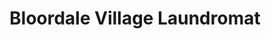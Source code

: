 ---
title: "Bloordale Village Laundromat"
url: /toronto/bloordale-village-laundromat/
shop: Wäscherei
---